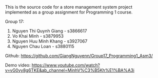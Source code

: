 This is the source code for a store management system project implemented as a group assignment for Programming 1
course.

Group 17:

1. Nguyen Thi Quynh Giang - s3866617
2. Vo Khai Minh - s3879953
3. Nguyen Huu Minh Khang - s3927067
4. Nguyen Chau Loan - s3880115

Github: https://github.com/GiangNguyenn/Group17_Programming1_Asm3/

Demo video: https://www.youtube.com/watch?v=vG0vy8g6TKE&ab_channel=MinhV%C3%B5Kh%E1%BA%A3i